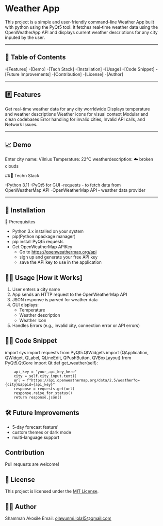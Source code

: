 # Weather App

This project is a simple and user-friendly command-line Weather App built with python using the PyQt5 tool.
It fetches real-time weather data using the OpenWeatherApp API and displays current weather descriptions for any city inputed by the user.

---

## 📜 Table of Contents
-[Features]
-[Demo]
-[Tech Stack]
-[Installation]
-[Usage]
-[Code Snippet]
-[Future Improvements]
-[Contribution]
-[License]
-[Author]


---

## #️⃣ Features

Get real-time weather data for any city worrldwide
Displays temperature and weather descriptions
Weather icons for visual context
Modular and clean codebases
Error handling for invalid cities, Invalid API calls, and Network Issues.

---

## 📈 Demo

Enter city name: Vilnius
Temperature: 22°C
weatherdescription: ☁️ broken clouds

##🔌 Techn Stack

-Python 3.11
-PyQt5 for GUI
-requests - to fetch data from OpenWeatherMap API
-OpenWeatherMap API - weather data provider

---

## 🚀 Installation

🔧 Prerequisites
- Python 3.x installed on your system
- pip(Python npackage manager)
- pip install PyQt5 requests
- Get OpenWeatherMap APIKey
    - Go to https://openweathermap.org/api
    - sign up and generate your free API key
    - save the API key to use in the application

## 👩‍💻 Usage [How it Works]

1. User enters a city name
2. App sends an HTTP request to the OpenWeatherMap API
3. JSON response is parsed for weather data
4. GUI displays:
     - Temperature
     - Weather description
     - Weather Icon
5. Handles Errors (e.g., invalid city, connection error or API errors)

## 👩‍💻 Code Snippet

import sys
import requests
from PyQt5.QtWidgets import (QApplication, QWidget, QLabel,
                             QLineEdit, QPushButton, QVBoxLayout)
from PyQt5.QtCore import Qt
 def get_weather(self):

        api_key = "your_api_key_here"
        city = self.city_input.text()
        url = f"https://api.openweathermap.org/data/2.5/weather?q={city}&appid={api_key}"
        response = requests.get(url)
        response.raise_for_status()
        return response.json()

## 🛠️ Future Improvements

- 5-day forecast feature'
- custom themes or dark mode
- multi-language support

## Contribution

Pull requests are welcome! 

## 📜 License

This project is licensed under the [MIT License](LICENSE).

## 👩‍💻 Author
Shammah Akosile
Email: olawunmi.lola15@gmail.com

